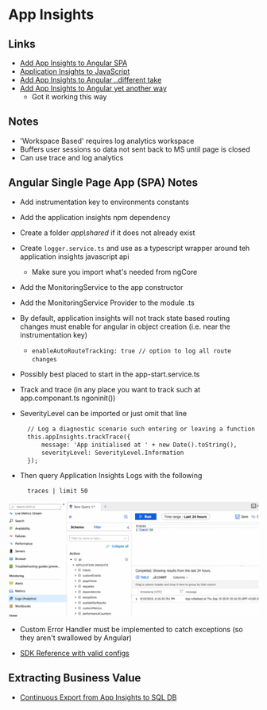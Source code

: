 # App Insights #

## Links ##
* [Add App Insights to Angular SPA](https://devblogs.microsoft.com/premier-developer/angular-how-to-add-application-insights-to-an-angular-spa/)
* [Application Insights to JavaScript](https://docs.microsoft.com/en-us/azure/azure-monitor/app/javascript)
* [Add App Insights to Angular ..different take](https://www.c-sharpcorner.com/article/how-to-integrate-azure-application-insights-service-to-an-angular-application/)
* [Add App Insights to Angular yet another way](https://onthecode.co.uk/monitoring-live-angular-apps-with-azure-application-insights/) 
  * Got it working this way



## Notes ##
* 'Workspace Based' requires log analytics workspace
* Buffers user sessions so data not sent back to MS until page is closed
* Can use trace and log analytics


## Angular Single Page App (SPA) Notes ##
* Add instrumentation key to environments constants
* Add the application insights npm dependency
* Create a folder *app\shared* if it does not already exist
* Create `logger.service.ts` and use as a typescript wrapper around teh application insights javascript api
  * Make sure you import what's needed from ngCore
* Add the MonitoringService to the app constructor
* Add the MonitoringService Provider to the module .ts
* By default, application insights will not track state based routing changes must enable for angular in object creation (i.e. near the instrumentation key)
  * `enableAutoRouteTracking: true // option to log all route changes`
* Possibly best placed to start in the app-start.service.ts

* Track and trace (in any place you want to track such at app.componant.ts ngoninit())
* SeverityLevel can be imported or just omit that line
   
        // Log a diagnostic scenario such entering or leaving a function
        this.appInsights.trackTrace({
            message: 'App initialised at ' + new Date().toString(),
            severityLevel: SeverityLevel.Information
        });

* Then query Application Insights Logs with the following

        traces | limit 50

![App Insights Trace Query](/Images/AppInsights_Trace_query.png)

* Custom Error Handler must be implemented to catch exceptions (so they aren't swallowed by Angular)

* [SDK Reference with valid configs](https://github.com/microsoft/ApplicationInsights-JS)


## Extracting Business Value ##

* [Continuous Export from App Insights to SQL DB](https://docs.microsoft.com/en-us/azure/azure-monitor/app/code-sample-export-sql-stream-analytics)
